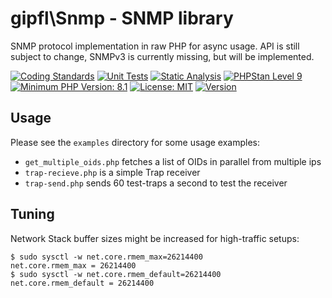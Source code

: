gipfl\\Snmp - SNMP library
==========================

SNMP protocol implementation in raw PHP for async usage. API is still subject
to change, SNMPv3 is currently missing, but will be implemented.


[![Coding Standards](https://github.com/gipfl/protocol-snmp/actions/workflows/CodingStandards.yml/badge.svg)](https://github.com/gipfl/protocol-snmp/actions/workflows/CodingStandards.yml)
[![Unit Tests](https://github.com/gipfl/protocol-snmp/actions/workflows/UnitTests.yml/badge.svg)](https://github.com/gipfl/protocol-snmp/actions/workflows/UnitTests.yml)
[![Static Analysis](https://github.com/gipfl/protocol-snmp/actions/workflows/StaticAnalysis.yml/badge.svg)](https://github.com/gipfl/protocol-snmp/actions/workflows/StaticAnalysis.yml)
[![PHPStan Level 9](https://img.shields.io/badge/PHPStan-level%209-brightgreen.svg?style=flat)](https://phpstan.org/)
[![Minimum PHP Version: 8.1](https://img.shields.io/badge/php-%3E%3D%208.1-8892BF.svg)](https://php.net/)
[![License: MIT](https://poser.pugx.org/gipfl/protocol-snmp/license)](https://choosealicense.com/licenses/mit/)
[![Version](https://poser.pugx.org/gipfl/protocol-snmp/version)](https://packagist.org/packages/gipfl/protocol-snmp)


Usage
-----

Please see the `examples` directory for some usage examples:

* `get_multiple_oids.php` fetches a list of OIDs in parallel from multiple ips
* `trap-recieve.php` is a simple Trap receiver
* `trap-send.php` sends 60 test-traps a second to test the receiver

Tuning
------

Network Stack buffer sizes might be increased for high-traffic setups:

```
$ sudo sysctl -w net.core.rmem_max=26214400
net.core.rmem_max = 26214400
$ sudo sysctl -w net.core.rmem_default=26214400
net.core.rmem_default = 26214400
```
